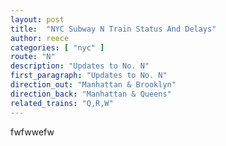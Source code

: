 ```yaml
---
layout: post
title:  "NYC Subway N Train Status And Delays"
author: reece
categories: [ "nyc" ]
route: "N"
description: "Updates to No. N"
first_paragraph: "Updates to No. N"
direction_out: "Manhattan & Brooklyn"
direction_back: "Manhattan & Queens"
related_trains: "Q,R,W"
---
```


fwfwwefw
